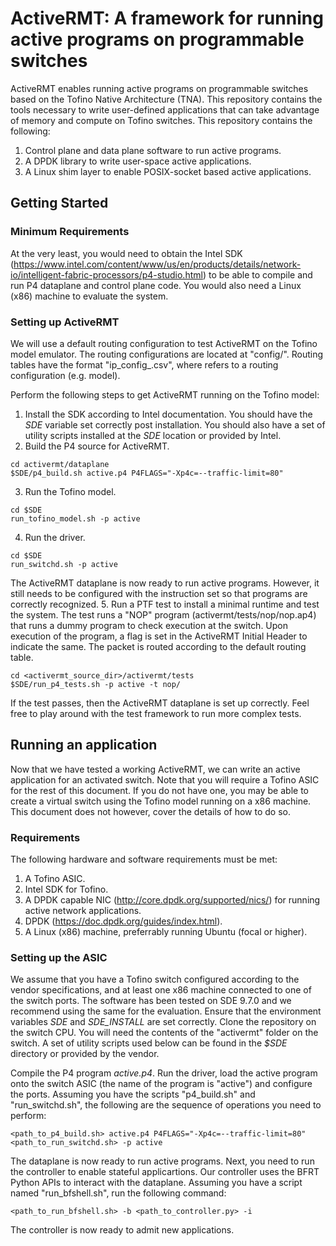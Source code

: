 # ActiveRMT: A framework for running active programs on programmable switches
ActiveRMT enables running active programs on programmable switches based on the Tofino Native Architecture (TNA). This repository contains the tools necessary to write user-defined applications that can take advantage of memory and compute on Tofino switches. This repository contains the following:
1. Control plane and data plane software to run active programs.
2. A DPDK library to write user-space active applications.
3. A Linux shim layer to enable POSIX-socket based active applications.

## Getting Started
### Minimum Requirements
At the very least, you would need to obtain the Intel SDK (https://www.intel.com/content/www/us/en/products/details/network-io/intelligent-fabric-processors/p4-studio.html) to be able to compile and run P4 dataplane and control plane code. You would also need a Linux (x86) machine to evaluate the system.

### Setting up ActiveRMT
We will use a default routing configuration to test ActiveRMT on the Tofino model emulator. The routing configurations are located at "config/". Routing tables have the format "ip_config_<id>.csv", where <id> refers to a routing configuration (e.g. model).

Perform the following steps to get ActiveRMT running on the Tofino model:
1. Install the SDK according to Intel documentation. You should have the *SDE* variable set correctly post installation. You should also have a set of utility scripts installed at the *SDE* location or provided by Intel.
2. Build the P4 source for ActiveRMT.
```
cd activermt/dataplane
$SDE/p4_build.sh active.p4 P4FLAGS="-Xp4c=--traffic-limit=80"
```
3. Run the Tofino model.
```
cd $SDE
run_tofino_model.sh -p active
```
4. Run the driver.
```
cd $SDE
run_switchd.sh -p active
```
The ActiveRMT dataplane is now ready to run active programs. However, it still needs to be configured with the instruction set so that programs are correctly recognized.
5. Run a PTF test to install a minimal runtime and test the system. The test runs a "NOP" program (activermt/tests/nop/nop.ap4) that runs a dummy program to check execution at the switch. Upon execution of the program, a flag is set in the ActiveRMT Initial Header to indicate the same. The packet is routed according to the default routing table.
```
cd <activermt_source_dir>/activermt/tests
$SDE/run_p4_tests.sh -p active -t nop/
```
If the test passes, then the ActiveRMT dataplane is set up correctly. Feel free to play around with the test framework to run more complex tests.

## Running an application
Now that we have tested a working ActiveRMT, we can write an active application for an activated switch. Note that you will require a Tofino ASIC for the rest of this document. If you do not have one, you may be able to create a virtual switch using the Tofino model running on a x86 machine. This document does not however, cover the details of how to do so.

### Requirements
The following hardware and software requirements must be met:
1. A Tofino ASIC.
2. Intel SDK for Tofino.
3. A DPDK capable NIC (http://core.dpdk.org/supported/nics/) for running active network applications.
4. DPDK (https://doc.dpdk.org/guides/index.html).
5. A Linux (x86) machine, preferrably running Ubuntu (focal or higher).

### Setting up the ASIC
We assume that you have a Tofino switch configured according to the vendor specifications, and at least one x86 machine connected to one of the switch ports. The software has been tested on SDE 9.7.0 and we recommend using the same for the evaluation. Ensure that the environment variables *SDE* and *SDE_INSTALL* are set correctly. Clone the repository on the switch CPU. You will need the contents of the "activermt" folder on the switch. A set of utility scripts used below can be found in the *$SDE* directory or provided by the vendor.

Compile the P4 program *active.p4*. Run the driver, load the active program onto the switch ASIC (the name of the program is "active") and configure the ports. Assuming you have the scripts "p4_build.sh" and "run_switchd.sh", the following are the sequence of operations you need to perform:

```
<path_to_p4_build.sh> active.p4 P4FLAGS="-Xp4c=--traffic-limit=80"
<path_to_run_switchd.sh> -p active
```

The dataplane is now ready to run active programs. Next, you need to run the controller to enable stateful applicartions. Our controller uses the BFRT Python APIs to interact with the dataplane. Assuming you have a script named "run_bfshell.sh", run the following command:
```
<path_to_run_bfshell.sh> -b <path_to_controller.py> -i
```

The controller is now ready to admit new applications.
